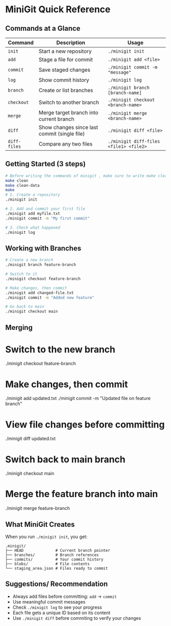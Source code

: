 # MiniGit Quick Reference

## Commands at a Glance

| Command        | Description                                 | Usage                                  |
|----------------|---------------------------------------------|----------------------------------------|
| `init`         | Start a new repository                      | `./minigit init`                       |
| `add`          | Stage a file for commit                     | `./minigit add <file>`                 |
| `commit`       | Save staged changes                         | `./minigit commit -m "message"`        |
| `log`          | Show commit history                         | `./minigit log`                        |
| `branch`       | Create or list branches                     | `./minigit branch [branch-name]`       |
| `checkout`     | Switch to another branch                    | `./minigit checkout <branch-name>`     |
| `merge`        | Merge target branch into current branch     | `./minigit merge <branch-name>`        |
| `diff`         | Show changes since last commit (single file)| `./minigit diff <file>`                |
| `diff-files`   | Compare any two files                       | `./minigit diff-files <file1> <file2>` |
## Getting Started (3 steps)

```bash
# Before writing the commands of minigit , make sure to write make clean, make clean-data and make for purpose of initliazing minigit objects
make clean
make clean-data
make
# 1. Create a repository
./minigit init

# 2. Add and commit your first file
./minigit add myfile.txt
./minigit commit -m "My first commit"

# 3. Check what happened
./minigit log
```

## Working with Branches

```bash
# Create a new branch
./minigit branch feature-branch

# Switch to it
./minigit checkout feature-branch

# Make changes, then commit
./minigit add changed-file.txt
./minigit commit -m "Added new feature"

# Go back to main
./minigit checkout main
```
## Merging
# Switch to the new branch
./minigit checkout feature-branch

# Make changes, then commit
./minigit add updated.txt
./minigit commit -m "Updated file on feature branch"

# View file changes before committing
./minigit diff updated.txt

# Switch back to main branch
./minigit checkout main

# Merge the feature branch into main
./minigit merge feature-branch

## What MiniGit Creates

When you run `./minigit init`, you get:

```
.minigit/
├── HEAD              # Current branch pointer
├── branches/         # Branch references
├── commits/          # Your commit history
├── blobs/            # File contents
└── staging_area.json # Files ready to commit
```

## Suggestions/ Recommendation

- Always add files before committing: `add` → `commit`
- Use meaningful commit messages
- Check `./minigit log` to see your progress
- Each file gets a unique ID based on its content
- Use `./minigit diff` before commiting to verify your changes
